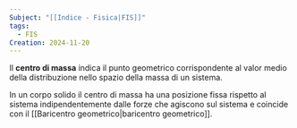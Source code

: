 ```yaml
---
Subject: "[[Indice - Fisica|FIS]]"
tags:
  - FIS
Creation: 2024-11-20
---
```

Il **centro di massa** indica il punto geometrico corrispondente al valor medio della distribuzione nello spazio della massa di un sistema.

In un corpo solido il centro di massa ha una posizione fissa rispetto al sistema indipendentemente dalle forze che agiscono sul sistema e coincide con il [[Baricentro geometrico|baricentro geometrico]].

